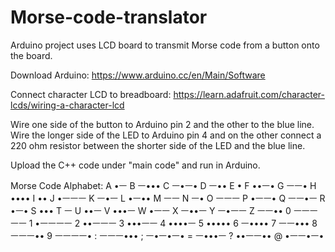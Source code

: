 # Morse-code-translator
Arduino project uses LCD board to transmit Morse code from a button onto the board.

Download Arduino:
https://www.arduino.cc/en/Main/Software

Connect character LCD to breadboard:
https://learn.adafruit.com/character-lcds/wiring-a-character-lcd

Wire one side of the button to Arduino pin 2 and the other to the blue line. Wire the longer side of the LED to Arduino pin 4 and on the other connect a 220 ohm resistor between the shorter side of the LED and the blue line. 

Upload the C++ code under "main code" and run in Arduino. 

Morse Code Alphabet:
A •ㅡ 
B ㅡ••• 
C ㅡ•ㅡ• 
D ㅡ••
E •
F ••ㅡ•
G ㅡㅡ•
H ••••
I ••
J •ㅡㅡㅡ
K ㅡ•ㅡ
L •ㅡ••
M ㅡㅡ
N ㅡ•
O ㅡㅡㅡ
P •ㅡㅡ•
Q ㅡㅡ•ㅡ
R •ㅡ•
S •••
T ㅡ
U ••ㅡ
V •••ㅡ
W •ㅡㅡ
X ㅡ••ㅡ
Y ㅡ•ㅡㅡ
Z ㅡㅡ••
0 ㅡㅡㅡㅡㅡ
1 •ㅡㅡㅡㅡ
2 ••ㅡㅡㅡ
3 •••ㅡㅡ
4 ••••ㅡ
5 •••••
6 ㅡ••••
7 ㅡㅡ•••
8 ㅡㅡㅡ••
9 ㅡㅡㅡㅡ•
: ㅡㅡㅡ•••
; ㅡ•ㅡ•ㅡ•
= ㅡ•••ㅡ
? ••ㅡㅡ••
@ •ㅡㅡ•ㅡ•


